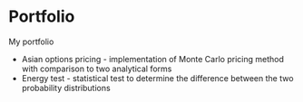 # Portfolio
My portfolio

- Asian options pricing - implementation of Monte Carlo pricing method with comparison to two analytical forms
- Energy test - statistical test to determine the difference between the two probability distributions
